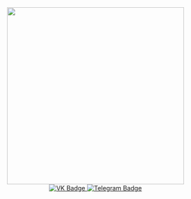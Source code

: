 <div id="header" align="center">
  <img src="https://media.giphy.com/media/bGgsc5mWoryfgKBx1u/giphy.gif" width="400"/>
<div id="badges">
  <a href="https://vk.com/severys01">
    <img src="https://img.shields.io/badge/VK-blue?style=for-the-badge&logo=VK&logoColor=white" alt="VK Badge"/>
  </a>
  <a href="https://t.me/golikovda">
    <img src="https://img.shields.io/badge/Telegram-blue?style=for-the-badge&logo=Telegram&logoColor=white" alt="Telegram Badge"/>
  </a>
</div>
</div>

